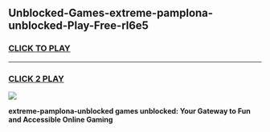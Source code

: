 
## Unblocked-Games-extreme-pamplona-unblocked-Play-Free-rl6e5
<h3>
<a href="https://premium76.site?title=extreme-pamplona-unblocked&ref=23A">CLICK TO PLAY</a></h3>
<hr>

<h3>
<a href="https://premium76.site?title=extreme-pamplona-unblocked&ref=23A">CLICK 2 PLAY</a>
  
</h3>

<a href="https://premium76.site?title=extreme-pamplona-unblocked&ref=23A"><img src="https://clearcache.store/games.png"></a>


**extreme-pamplona-unblocked games unblocked: Your Gateway to Fun and Accessible Online Gaming**
